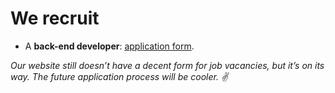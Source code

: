 # We recruit

- A **back-end developer**: [application form](https://actstar.typeform.com/to/UEwWYb).

_Our website still doesn’t have a decent form for job vacancies, but it’s on its way. The future application process will be cooler. ✌️_

